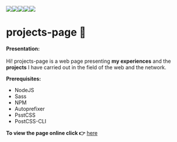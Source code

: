 ![](https://img.shields.io/badge/html5-%23E34F26.svg?style=for-the-badge&logo=html5&logoColor=white)![](https://img.shields.io/badge/CSS3-1572B6?style=for-the-badge&logo=css3&logoColor=white)![](https://img.shields.io/badge/Sass-CC6699?style=for-the-badge&logo=sass&logoColor=white)![](https://img.shields.io/badge/node.js-6DA55F?style=for-the-badge&logo=node.js&logoColor=white)![](https://img.shields.io/badge/NPM-%23000000.svg?style=for-the-badge&logo=npm&logoColor=white)
# projects-page :feet: 

**Presentation:** <br/> <br/>
Hi! projects-page is a web page presenting **my experiences** and the **projects** I have carried out in the field of the web and the network.


**Prerequisites:**
- NodeJS
- Sass
- NPM
- Autoprefixer
-  PsstCSS
-  PostCSS-CLI

**To view the page online click :point_right:** [here](https://cla31.github.io/projects-page/)


